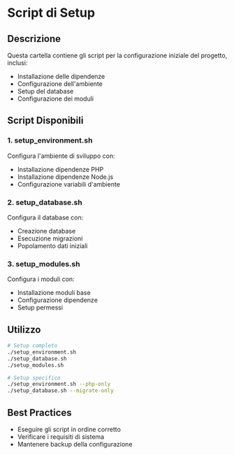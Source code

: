 # Script di Setup

## Descrizione
Questa cartella contiene gli script per la configurazione iniziale del progetto, inclusi:
- Installazione delle dipendenze
- Configurazione dell'ambiente
- Setup del database
- Configurazione dei moduli

## Script Disponibili

### 1. setup_environment.sh
Configura l'ambiente di sviluppo con:
- Installazione dipendenze PHP
- Installazione dipendenze Node.js
- Configurazione variabili d'ambiente

### 2. setup_database.sh
Configura il database con:
- Creazione database
- Esecuzione migrazioni
- Popolamento dati iniziali

### 3. setup_modules.sh
Configura i moduli con:
- Installazione moduli base
- Configurazione dipendenze
- Setup permessi

## Utilizzo

```bash
# Setup completo
./setup_environment.sh
./setup_database.sh
./setup_modules.sh

# Setup specifico
./setup_environment.sh --php-only
./setup_database.sh --migrate-only
```

## Best Practices
- Eseguire gli script in ordine corretto
- Verificare i requisiti di sistema
- Mantenere backup della configurazione 
